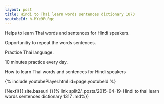 ```yaml
---
layout: post
title: Hindi to Thai learn words sentences dictionary 1073 
youtubeId: h-MYe9PuRgc
---
```

 
 
Helps to learn Thai words and sentences for Hindi speakers.

Opportunitiy to repeat the words sentences. 

Practice Thai language. 
 
10 minutes practice every day. 
 
How to learn Thai words and sentences for Hindi speakers 
 
{% include youtubePlayer.html id=page.youtubeId %}
 
 
[Next]({{ site.baseurl }}{% link  split2/_posts/2015-04-19-Hindi to thai learn words sentences dictionary 1317 .md%})
 
